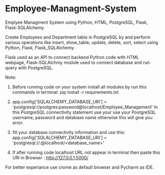 # Employee-Managment-System

Emplyee Managment System using Python, HTML, PostgreSQL, Flask, Flask-SQLAlchemy.

Create Employees and Department table in PostgreSQL by and perform various operations like insert, show_table, update, delete, sort, select using Python, Flask, Flask_SQLAlchemy.

Flask used as an API to connect backend Python code with HTML webpage, Flask-SQLAlchmy module used to connect database and run query with PostgreSQL.


Note: 
1. Before running code on your system install all modules by run this commands in terminal: pip install -r requirements.txt

2. app.config['SQLALCHEMY_DATABASE_URI'] = 'postgresql://postgres:password@localhost/Employee_Management'
    In this PostgreSQL connectivity statement use your use your PostgreSQL username, password and database name otherwise this will give you error.
    
3. fill your database connectivity information and use this:
    app.config['SQLALCHEMY_DATABASE_URI'] = 'postgresql://<username>:<password>@localhost/<database_name>'
  
 4. If after running code localhost URL not appear in terminal then paste this URl in Browser : http://127.0.0.1:5000/
  

For better experiance use crome as default browser and Pycharm as IDE.
